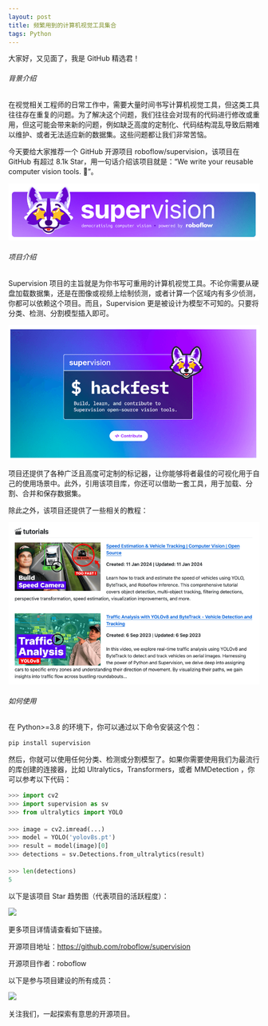 ```yaml
---
layout: post
title: 频繁用到的计算机视觉工具集合
tags: Python
---
```


大家好，又见面了，我是 GitHub 精选君！

###### 背景介绍

在视觉相关工程师的日常工作中，需要大量时间书写计算机视觉工具，但这类工具往往存在重复的问题。为了解决这个问题，我们往往会对现有的代码进行修改或重用，但这可能会带来新的问题，例如缺乏高度的定制化、代码结构混乱导致后期难以维护、或者无法适应新的数据集。这些问题都让我们非常苦恼。

今天要给大家推荐一个 GitHub 开源项目 roboflow/supervision，该项目在 GitHub 有超过 8.1k Star，用一句话介绍该项目就是：“We write your reusable computer vision tools. 💜”。

![](https://raw.githubusercontent.com/ZhuPeng/pic/master/images/compress_image-20240220232038487.png)

###### 项目介绍

Supervision 项目的主旨就是为你书写可重用的计算机视觉工具。不论你需要从硬盘加载数据集，还是在图像或视频上绘制侦测，或者计算一个区域内有多少侦测，你都可以依赖这个项目。而且，Supervision 更是被设计为模型不可知的。只要将分类、检测、分割模型插入即可。

![](https://raw.githubusercontent.com/ZhuPeng/pic/master/images/compress_image-20240220232145488.png)

项目还提供了各种广泛且高度可定制的标记器，让你能够将者最佳的可视化用于自己的使用场景中。此外，引用该项目库，你还可以借助一套工具，用于加载、分割、合并和保存数据集。

除此之外，该项目还提供了一些相关的教程：

![](https://raw.githubusercontent.com/ZhuPeng/pic/master/images/compress_image-20240220232222991.png)

###### 如何使用

在 Python>=3.8 的环境下，你可以通过以下命令安装这个包：

```bash
pip install supervision
```
然后，你就可以使用任何分类、检测或分割模型了。如果你需要使用我们为最流行的库创建的连接器，比如 Ultralytics，Transformers，或者 MMDetection ，你可以参考以下代码：
```python
>>> import cv2
>>> import supervision as sv
>>> from ultralytics import YOLO

>>> image = cv2.imread(...)
>>> model = YOLO('yolov8s.pt')
>>> result = model(image)[0]
>>> detections = sv.Detections.from_ultralytics(result)

>>> len(detections)
5
```


以下是该项目 Star 趋势图（代表项目的活跃程度）：

![](https://api.star-history.com/svg?repos=roboflow/supervision&type=Timeline)

更多项目详情请查看如下链接。

开源项目地址：https://github.com/roboflow/supervision 

开源项目作者：roboflow

以下是参与项目建设的所有成员：

![](https://contrib.rocks/image?repo=roboflow/supervision)

关注我们，一起探索有意思的开源项目。

